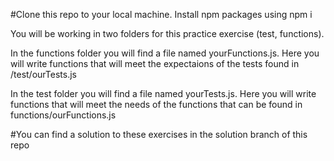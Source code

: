 #Clone this repo to your local machine. Install npm packages using npm i

You will be working in two folders for this practice exercise (test, functions).

In the functions folder you will find a file named yourFunctions.js. Here you will write functions that will meet the expectaions of the tests found in /test/ourTests.js

In the test folder you will find a file named yourTests.js. Here you will write functions that will meet the needs of the functions that can be found in functions/ourFunctions.js


#You can find a solution to these exercises in the solution branch of this repo
